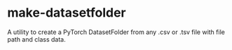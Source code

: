# make-datasetfolder
A utility to create a PyTorch DatasetFolder from any .csv or .tsv file with file path and class data.
